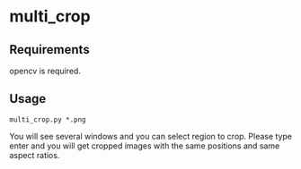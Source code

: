 multi_crop
=========

Requirements
------------
opencv is required.

Usage
-----
```
multi_crop.py *.png
```

You will see several windows and you can select region to crop.
Please type enter and you will get cropped images with
the same positions and same aspect ratios.
